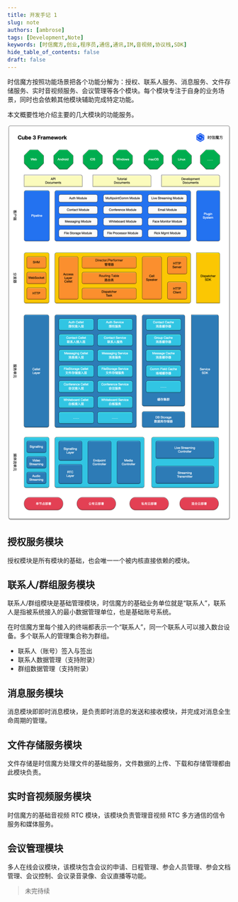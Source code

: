 ```yaml
---
title: 开发手记 1
slug: note
authors: [ambrose]
tags: [Development,Note]
keywords: [时信魔方,创业,程序员,通信,通讯,IM,音视频,协议栈,SDK]
hide_table_of_contents: false
draft: false
---
```


时信魔方按照功能场景把各个功能分解为：授权、联系人服务、消息服务、文件存储服务、实时音视频服务、会议管理等各个模块。每个模块专注于自身的业务场景，同时也会依赖其他模块辅助完成特定功能。

本文概要性地介绍主要的几大模块的功能服务。

![时信魔方结构图](../static/assets/cube-framework.png)

<!--truncate-->

## 授权服务模块

授权模块是所有模块的基础，也会唯一一个被内核直接依赖的模块。


## 联系人/群组服务模块

联系人/群组模块是基础管理模块，时信魔方的基础业务单位就是“联系人”，联系人是指被系统接入的最小数据管理单位，也是基础账号系统。

在时信魔方里每个接入的终端都表示一个“联系人”，同一个联系人可以接入数台设备。多个联系人的管理集合称为群组。

* 联系人（账号）签入与签出
* 联系人数据管理（支持附录）
* 群组数据管理（支持附录）


## 消息服务模块

消息模块即即时消息模块，是负责即时消息的发送和接收模块，并完成对消息全生命周期的管理。


## 文件存储服务模块

文件存储是时信魔方处理文件的基础服务，文件数据的上传、下载和存储管理都由此模块负责。


## 实时音视频服务模块

时信魔方的基础音视频 RTC 模块，该模块负责管理音视频 RTC 多方通信的信令服务和媒体服务。


## 会议管理模块

多人在线会议模块，该模块包含会议的申请、日程管理、参会人员管理、参会文档管理、会议控制、会议录音录像、会议直播等功能。


> 未完待续
